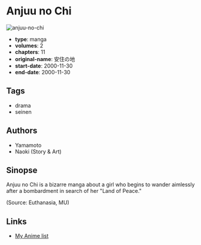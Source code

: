 # Anjuu no Chi

![anjuu-no-chi](https://cdn.myanimelist.net/images/manga/3/14650.jpg)

-   **type**: manga
-   **volumes**: 2
-   **chapters**: 11
-   **original-name**: 安住の地
-   **start-date**: 2000-11-30
-   **end-date**: 2000-11-30

## Tags

-   drama
-   seinen

## Authors

-   Yamamoto
-   Naoki (Story & Art)

## Sinopse

Anjuu no Chi is a bizarre manga about a girl who begins to wander aimlessly after a bombardment in search of her "Land of Peace."

(Source: Euthanasia, MU)

## Links

-   [My Anime list](https://myanimelist.net/manga/10882/Anjuu_no_Chi)
